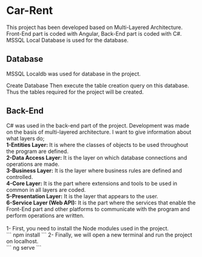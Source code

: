 # Car-Rent

This project has been developed based on Multi-Layered Architecture. 
Front-End part is coded with Angular, Back-End part is coded with C#. 
MSSQL Local Database is used for the database. 

<h2>
Database
</h2>
MSSQL Localdb was used for database in the project. 
<br>

Create Database
Then execute the table creation query on this database. 
Thus the tables required for the project will be created. 
<br>

<h2>
Back-End
</h2>
C# was used in the back-end part of the project. Development was made on the basis of multi-layered architecture. I want to give information about what layers do; <br>
<b>1-Entities Layer:</b> It is where the classes of objects to be used throughout the program are defined. 
<br>
<b>2-Data Access Layer:</b> It is the layer on which database connections and operations are made.
<br>
<b>3-Business Layer:</b> It is the layer where business rules are defined and controlled.
<br>
<b>4-Core Layer:</b> It is the part where extensions and tools to be used in common in all layers are coded.
<br>
<b>5-Presentation Layer:</b> It is the layer that appears to the user.
<br>
<b>6-Service Layer (Web API):</b> It is the part where the services that enable the Front-End part and other platforms to communicate with the program and perform operations are written. 
<br>

<br>
1- First, you need to install the Node modules used in the project. <br>
```
npm install
```
2- Finally, we will open a new terminal and run the project on localhost. <br>
```
ng serve
```
